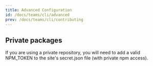 ```yaml
---
title: Advanced Configuration
id: /docs/teams/cli/advanced
prev: /docs/teams/cli/contributing
---
```


## Private packages

If you are using a private repository, you will need to add a valid NPM_TOKEN to the site's secret.json file (with private npm access).

